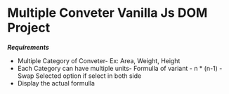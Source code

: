 # Multiple Conveter Vanilla Js DOM Project

***Requirements***
- Multiple Category of Conveter- Ex: Area, Weight, Height
- Each Category can have multiple units- Formulla of variant - n * (n-1)
-Swap Selected option if select in both side
- Display the actual formulla
